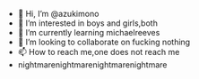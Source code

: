 - 👋 Hi, I’m @azukimono
- 👀 I’m interested in boys and girls,both
- 🌱 I’m currently learning michaelreeves
- 💞️ I’m looking to collaborate on fucking nothing
- 📫 How to reach me,one does not reach me
- nightmarenightmarenightmarenightmare

<!---
azukimono/azukimono is a ✨ special ✨ repository because its `README.md` (this file) appears on your GitHub profile.
You can click the Preview link to take a look at your changes.
--->
